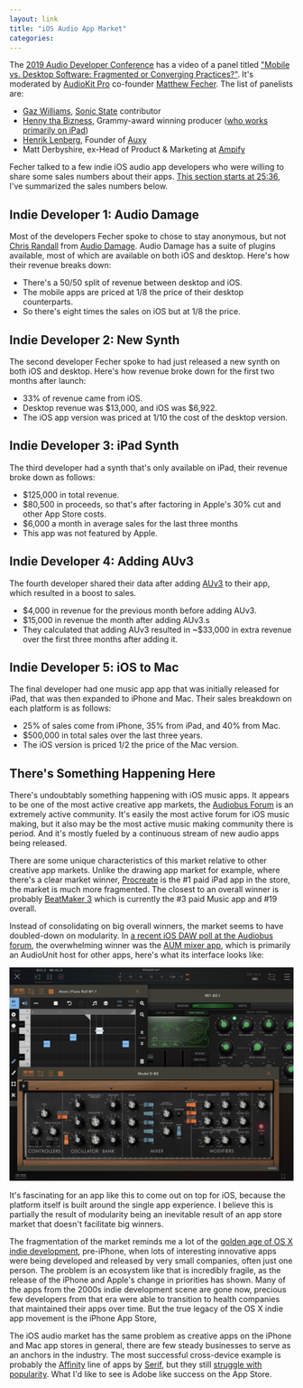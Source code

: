 ```yaml
---
layout: link
title: "iOS Audio App Market"
categories: 
---
```


The [2019 Audio Developer Conference](https://adc19.sched.com/) has a video of a panel titled ["Mobile vs. Desktop Software: Fragmented or Converging Practices?"](https://www.youtube.com/watch?v=XAKQvcqxFbo). It's moderated by [AudioKit Pro](https://audiokitpro.com) co-founder [Matthew Fecher](https://twitter.com/analogMatthew). The list of panelists are:

* [Gaz Williams](https://twitter.com/gazgoldstar), [Sonic State](https://sonicstate.com/) contributor
* [Henny tha Bizness](https://twitter.com/hennythabizness),  Grammy-award winning producer ([who works primarily on iPad](https://www.youtube.com/watch?v=dItCj676GmA)) 
* [Henrik Lenberg](https://twitter.com/lenberg), Founder of [Auxy](https://auxy.co/)
* Matt Derbyshire, ex-Head of Product & Marketing at [Ampify](https://ampifymusic.com/)

Fecher talked to a few indie iOS audio app developers who were willing to share some sales numbers about their apps. [This section starts at 25:36](https://www.youtube.com/watch?v=XAKQvcqxFbo&t=25m35s), I've summarized the sales numbers below.

## Indie Developer 1: Audio Damage

Most of the developers Fecher spoke to chose to stay anonymous, but not [Chris Randall](https://twitter.com/Chris_Randall) from [Audio Damage](https://www.audiodamage.com/). Audio Damage has a suite of plugins available, most of which are available on both iOS and desktop. Here's how their revenue breaks down:

- There's a 50/50 split of revenue between desktop and iOS.
- The mobile apps are priced at 1/8 the price of their desktop counterparts.
- So there's eight times the sales on iOS but at 1/8 the price.

## Indie Developer 2: New Synth

The second developer Fecher spoke to had just released a new synth on both iOS and desktop. Here's how revenue broke down for the first two months after launch:

- 33% of revenue came from iOS.
- Desktop revenue was $13,000, and iOS was $6,922.
- The iOS app version was priced at 1/10 the cost of the desktop version.

## Indie Developer 3: iPad Synth

The third developer had a synth that's only available on iPad, their revenue broke down as follows:

- $125,000 in total revenue.
- $80,500 in proceeds, so that's after factoring in Apple's 30% cut and other App Store costs.
- $6,000 a month in average sales for the last three months
- This app was not featured by Apple.

## Indie Developer 4: Adding AUv3

The fourth developer shared their data after adding [AUv3](https://developer.apple.com/documentation/audiounit) to their app, which resulted in a boost to sales.

- $4,000 in revenue for the previous month before adding AUv3.
- $15,000 in revenue the month after adding AUv3.s
- They calculated that adding AUv3 resulted in ~$33,000 in extra revenue over the first three months after adding it.

## Indie Developer 5: iOS to Mac

The final developer had one music app app that was initially released for iPad, that was then expanded to iPhone and Mac. Their sales breakdown on each platform is as follows:

- 25% of sales come from iPhone, 35% from iPad, and 40% from Mac.
- $500,000 in total sales over the last three years.
- The iOS version is priced 1/2 the price of the Mac version.

## There's Something Happening Here

There's undoubtably something happening with iOS music apps. It appears to be one of the most active creative app markets, the [Audiobus Forum](https://forum.audiob.us/) is an extremely active community. It's easily the most active forum for iOS music making, but it also may be the most active music making community there is period. And it's mostly fueled by a continuous stream of new audio apps being released.

There are some unique characteristics of this market relative to other creative app markets. Unlike the drawing app market for example, where there's a clear market winner, [Procreate](https://procreate.art/) is the #1 paid iPad app in the store, the market is much more fragmented. The closest to an overall winner is probably [BeatMaker 3](https://intua.net/) which is currently the #3 paid Music app and #19 overall.

Instead of consolidating on big overall winners, the market seems to have doubled-down on modularity. In [a recent iOS DAW poll at the Audiobus forum](https://forum.audiob.us/discussion/32436/ios-daw-and-workflow-poll-2019), the overwhelming winner was the [AUM mixer app](https://kymatica.com/apps/aum), which is primarily an AudioUnit host for other apps, here's what its interface looks like:

![AUM](/assets/2019-12-06-aum.png)

It's fascinating for an app like this to come out on top for iOS, because the platform itself is built around the single app experience. I believe this is partially the result of modularity being an inevitable result of an app store market that doesn't facilitate big winners.

The fragmentation of the market reminds me a lot of the [golden age of OS X indie development](https://weblog.rogueamoeba.com/2006/11/06/), pre-iPhone, when lots of interesting innovative apps were being developed and released by very small companies, often just one person. The problem is an ecosystem like that is incredibly fragile, as the release of the iPhone and Apple's change in priorities has shown. Many of the apps from the 2000s indie development scene are gone now, precious few developers from that era were able to transition to health companies that maintained their apps over time. But the true legacy of the OS X indie app movement is the iPhone App Store, 

The iOS audio market has the same problem as creative apps on the iPhone and Mac app stores in general, there are few steady businesses to serve as an anchors in the industry. The most successful cross-device example is probably the [Affinity](https://affinity.serif.com/en-us/) line of apps by [Serif](https://www.serif.com/en-us/), but they still [struggle with popularity](https://uxtools.co/tools/design/). What I'd like to see is Adobe like success on the App Store.

